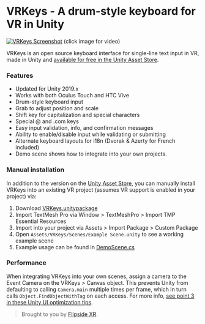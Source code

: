 # VRKeys - A drum-style keyboard for VR in Unity

[![VRKeys Screenshot](https://github.com/campfireunion/VRKeys/blob/master/Assets/VRKeys/Textures/vrkeys-screenshot.png?raw=true)](https://www.youtube.com/watch?v=Q_kUlVTyRag)
(click image for video)

VRKeys is an open source keyboard interface for single-line text input in VR, made in Unity and [available for free in the Unity Asset Store](https://assetstore.unity.com/packages/tools/input-management/vrkeys-99222).

### Features

* Updated for Unity 2019.x
* Works with both Oculus Touch and HTC Vive
* Drum-style keyboard input
* Grab to adjust position and scale
* Shift key for capitalization and special characters
* Special @ and .com keys
* Easy input validation, info, and confirmation messages
* Ability to enable/disable input while validating or submitting
* Alternate keyboard layouts for i18n (Dvorak & Azerty for French included)
* Demo scene shows how to integrate into your own projects.

### Manual installation

In addition to the version on the [Unity Asset Store](https://assetstore.unity.com/packages/tools/input-management/vrkeys-99222),
you can manually install VRKeys into an existing VR project (assumes VR support is enabled in your project) via:

1. Download [VRKeys.unitypackage](https://github.com/campfireunion/VRKeys/blob/master/VRKeys.unitypackage)
2. Import TextMesh Pro via Window > TextMeshPro > Import TMP Essential Resources
3. Import into your project via Assets > Import Package > Custom Package
4. Open `Assets/VRKeys/Scenes/Example Scene.unity` to see a working example scene
5. Example usage can be found in [DemoScene.cs](https://github.com/campfireunion/VRKeys/blob/master/Assets/VRKeys/Scripts/Example/DemoScene.cs)

### Performance

When integrating VRKeys into your own scenes, assign a camera to the Event Camera on the VRKeys > Canvas object.
This prevents Unity from defaulting to calling `Camera.main` multiple times per frame, which in turn calls
`Object.FindObjectWithTag` on each access. For more info, [see point 3 in these Unity UI optimization tips](https://create.unity3d.com/Unity-UI-optimization-tips).

> Brought to you by [Flipside XR](https://www.flipsidexr.com/).
